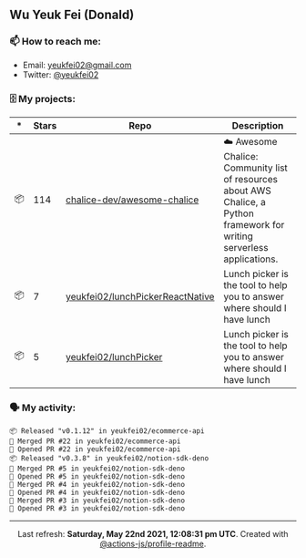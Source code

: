 ## Wu Yeuk Fei (Donald)

### 📫 How to reach me:

- Email: [yeukfei02@gmail.com](yeukfei02@gmail.com)
- Twitter: [@yeukfei02](https://twitter.com/yeukfei02)

### 🗄 My projects:

|*|Stars|Repo|Description|
|---|---|---|---|
| 📦 | 114 | [chalice-dev/awesome-chalice](https://github.com/chalice-dev/awesome-chalice) | ☁️ Awesome Chalice: Community list of resources about AWS Chalice, a Python framework for writing serverless applications. |
| 📦 | 7 | [yeukfei02/lunchPickerReactNative](https://github.com/yeukfei02/lunchPickerReactNative) | Lunch picker is the tool to help you to answer where should I have lunch |
| 📦 | 5 | [yeukfei02/lunchPicker](https://github.com/yeukfei02/lunchPicker) | Lunch picker is the tool to help you to answer where should I have lunch |

### 🗣 My activity:

```
📦 Released "v0.1.12" in yeukfei02/ecommerce-api
🎉 Merged PR #22 in yeukfei02/ecommerce-api
💪 Opened PR #22 in yeukfei02/ecommerce-api
📦 Released "v0.3.8" in yeukfei02/notion-sdk-deno
🎉 Merged PR #5 in yeukfei02/notion-sdk-deno
💪 Opened PR #5 in yeukfei02/notion-sdk-deno
🎉 Merged PR #4 in yeukfei02/notion-sdk-deno
💪 Opened PR #4 in yeukfei02/notion-sdk-deno
🎉 Merged PR #3 in yeukfei02/notion-sdk-deno
💪 Opened PR #3 in yeukfei02/notion-sdk-deno
```

<!-- <img src="https://github-readme-stats.vercel.app/api?username=yeukfei02&show_icons=true&count_private=true&theme=radical" />

<img src="https://github-readme-stats.vercel.app/api/top-langs/?username=yeukfei02&theme=radical" /> -->

---

<p align="center">Last refresh: <b>Saturday, May 22nd 2021, 12:08:31 pm UTC</b>. Created with <a href=https://github.com/marketplace/actions/profile-readme>@actions-js/profile-readme</a>.</p>
